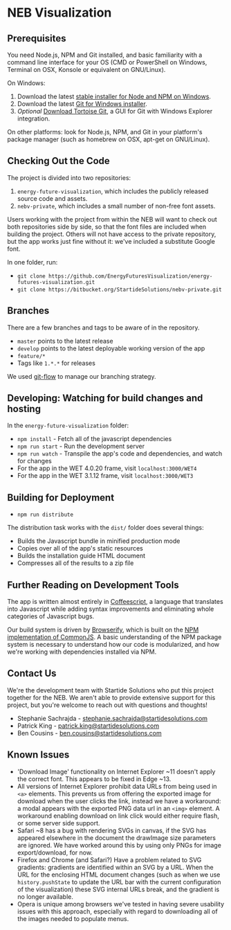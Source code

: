 

NEB Visualization
=================

## Prerequisites
You need Node.js, NPM and Git installed, and basic familiarity with a command line interface for your OS (CMD or PowerShell on Windows, Terminal on OSX, Konsole or equivalent on GNU/Linux).

On Windows: 
1. Download the latest [stable installer for Node and NPM on Windows](https://nodejs.org/en/download/).
2. Download the latest [Git for Windows installer](https://git-scm.com/download/win).
3. *Optional* [Download Tortoise Git](https://tortoisegit.org/), a GUI for Git with Windows Explorer integration.

On other platforms: look for Node.js, NPM, and Git in your platform's package manager (such as homebrew on OSX, apt-get on GNU/Linux).

## Checking Out the Code
The project is divided into two repositories: 
1. `energy-future-visualization`, which includes the publicly released source code and assets. 
2. `nebv-private`, which includes a small number of non-free font assets.

Users working with the project from within the NEB will want to check out both repositories side by side, so that the font files are included when building the project. Others will not have access to the private repository, but the app works just fine without it: we've included a substitute Google font. 

In one folder, run:
* `git clone https://github.com/EnergyFuturesVisualization/energy-futures-visualization.git`
* `git clone https://bitbucket.org/StartideSolutions/nebv-private.git` 

## Branches
There are a few branches and tags to be aware of in the repository.
* `master` points to the latest release
* `develop` points to the latest deployable working version of the app
* `feature/*`
* Tags like `1.*.*` for releases

We used [git-flow](https://github.com/nvie/gitflow) to manage our branching strategy.

## Developing: Watching for build changes and hosting
In the `energy-future-visualization` folder:
* `npm install` - Fetch all of the javascript dependencies
* `npm run start` - Run the development server
* `npm run watch` - Transpile the app's code and dependencies, and watch for changes
* For the app in the WET 4.0.20 frame, visit `localhost:3000/WET4`
* For the app in the WET 3.1.12 frame, visit `localhost:3000/WET3`


## Building for Deployment
* `npm run distribute`

The distribution task works with the `dist/` folder does several things:
* Builds the Javascript bundle in minified production mode
* Copies over all of the app's static resources
* Builds the installation guide HTML document
* Compresses all of the results to a zip file

## Further Reading on Development Tools
The app is written almost entirely in [Coffeescript](http://coffeescript.org), a language that translates into Javascript while adding syntax improvements and eliminating whole categories of Javascript bugs.

Our build system is driven by [Browserify](http://browserify.org), which is built on the [NPM implementation of CommonJS](https://docs.npmjs.com/how-npm-works/packages). A basic understanding of the NPM package system is necessary to understand how our code is modularized, and how we're working with dependencies installed via NPM. 

## Contact Us
We're the development team with Startide Solutions who put this project together for the NEB. We aren't able to provide extensive support for this project, but you're welcome to reach out with questions and thoughts!

* Stephanie Sachrajda - stephanie.sachrajda@startidesolutions.com
* Patrick King - patrick.king@startidesolutions.com
* Ben Cousins - ben.cousins@startidesolutions.com

## Known Issues
* 'Download Image' functionality on Internet Explorer ~11 doesn't apply the correct font. This appears to be fixed in Edge ~13.
* All versions of Internet Explorer prohibit data URLs from being used in `<a>` elements. This prevents us from offering the exported image for download when the user clicks the link, instead we have a workaround: a modal appears with the exported PNG data url in an `<img>` element. A workaround enabling download on link click would either require flash, or some server side support. 
* Safari ~8 has a bug with rendering SVGs in canvas, if the SVG has appeared elsewhere in the document the drawImage size parameters are ignored. We have worked around this by using only PNGs for image export/download, for now. 
* Firefox and Chrome (and Safari?) Have a problem related to SVG gradients:  gradients are identified within an SVG by a URL. When the URL for the enclosing HTML document changes (such as when we use `history.pushState` to update the URL bar with the current configuration of the visualization) these SVG internal URLs break, and the gradient is no longer available. 
* Opera is unique among browsers we've tested in having severe usability issues with this approach, especially with regard to downloading all of the images needed to populate menus. 
